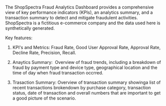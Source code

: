 The ShopSpectra Fraud Analytics Dashboard provides a comprehensive view of key performance indicators (KPIs), an analytics summary, and a transaction summary to detect and mitigate fraudulent activities. ShopSpectra is a fictitious e-commerce company and the data used here is synthetically generated. 



Key features:



1. KPI's and Metrics: Fraud Rate, Good User Approval Rate, Approval Rate, Decline Rate, Precision, Recall. 



2. Anaytics Summary:  Overview of fraud trends, including a breakdown of fraud by payment type and device type, geographical location and the time of day when fraud transaction occrred. 



3. Trasaction Summary: Overview of transaction summary showinga list of recent transactions brokendown by purchase category, transaction status, date of transaction and overall numbers that are important to get a good picture of the scenario.
